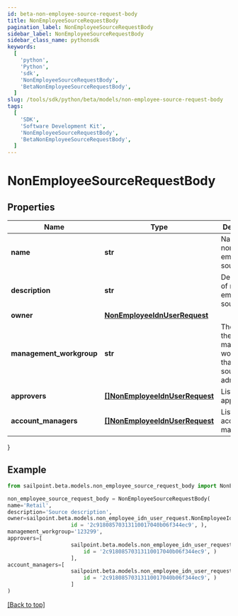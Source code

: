 ```yaml
---
id: beta-non-employee-source-request-body
title: NonEmployeeSourceRequestBody
pagination_label: NonEmployeeSourceRequestBody
sidebar_label: NonEmployeeSourceRequestBody
sidebar_class_name: pythonsdk
keywords:
  [
    'python',
    'Python',
    'sdk',
    'NonEmployeeSourceRequestBody',
    'BetaNonEmployeeSourceRequestBody',
  ]
slug: /tools/sdk/python/beta/models/non-employee-source-request-body
tags:
  [
    'SDK',
    'Software Development Kit',
    'NonEmployeeSourceRequestBody',
    'BetaNonEmployeeSourceRequestBody',
  ]
---
```


# NonEmployeeSourceRequestBody

## Properties

| Name | Type | Description | Notes |
| --- | --- | --- | --- |
| **name** | **str** | Name of non-employee source. | [required] |
| **description** | **str** | Description of non-employee source. | [required] |
| **owner** | [**NonEmployeeIdnUserRequest**](non-employee-idn-user-request) |  | [required] |
| **management_workgroup** | **str** | The ID for the management workgroup that contains source sub-admins | [optional] |
| **approvers** | [**[]NonEmployeeIdnUserRequest**](non-employee-idn-user-request) | List of approvers. | [optional] |
| **account_managers** | [**[]NonEmployeeIdnUserRequest**](non-employee-idn-user-request) | List of account managers. | [optional] |

}

## Example

```python
from sailpoint.beta.models.non_employee_source_request_body import NonEmployeeSourceRequestBody

non_employee_source_request_body = NonEmployeeSourceRequestBody(
name='Retail',
description='Source description',
owner=sailpoint.beta.models.non_employee_idn_user_request.NonEmployeeIdnUserRequest(
                    id = '2c91808570313110017040b06f344ec9', ),
management_workgroup='123299',
approvers=[
                    sailpoint.beta.models.non_employee_idn_user_request.NonEmployeeIdnUserRequest(
                        id = '2c91808570313110017040b06f344ec9', )
                    ],
account_managers=[
                    sailpoint.beta.models.non_employee_idn_user_request.NonEmployeeIdnUserRequest(
                        id = '2c91808570313110017040b06f344ec9', )
                    ]
)

```

[[Back to top]](#)

